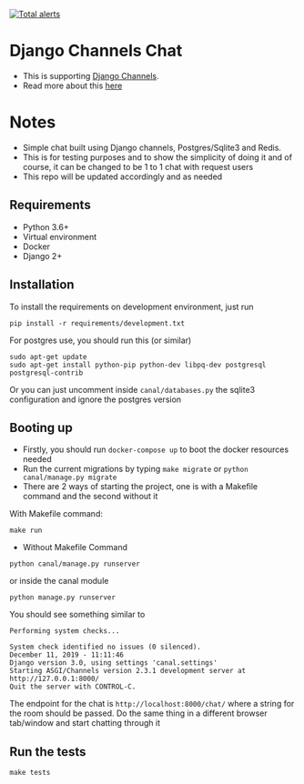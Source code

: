 [![Total alerts](https://img.shields.io/lgtm/alerts/g/tiagoarasilva/django-channels-chat.svg?logo=lgtm&logoWidth=18)](https://lgtm.com/projects/g/tiagoarasilva/django-channels-chat/alerts/)

# Django Channels Chat

- This is supporting [Django Channels](https://channels.readthedocs.io/en/stable/index.html).
- Read more about this [here](https://channels.readthedocs.io/en/stable/index.html)


# Notes 
- Simple chat built using Django channels, Postgres/Sqlite3 and Redis.
- This is for testing purposes and to show the simplicity of doing it and of course, it can be changed to be 1 to 1 chat with request users
- This repo will be updated accordingly and as needed


## Requirements
- Python 3.6+
- Virtual environment
- Docker
- Django 2+


## Installation
To install the requirements on development environment, just run

```shell script
pip install -r requirements/development.txt 
```

For postgres use, you should run this (or similar)
```shell script
sudo apt-get update
sudo apt-get install python-pip python-dev libpq-dev postgresql postgresql-contrib
```

Or you can just uncomment inside `canal/databases.py` the sqlite3 configuration and ignore the postgres version

## Booting up

- Firstly, you should run `docker-compose up` to boot the docker resources needed
- Run the current migrations by typing `make migrate` or `python canal/manage.py migrate`
- There are 2 ways of starting the project, one is with a Makefile command and the second without it

With Makefile command:
```shell script
make run
```

* Without Makefile Command
```shell script
python canal/manage.py runserver
```
or inside the canal module
```shell script
python manage.py runserver
```

You should see something similar to

```shell script
Performing system checks...

System check identified no issues (0 silenced).
December 11, 2019 - 11:11:46
Django version 3.0, using settings 'canal.settings'
Starting ASGI/Channels version 2.3.1 development server at http://127.0.0.1:8000/
Quit the server with CONTROL-C.
```

The endpoint for the chat is `http://localhost:8000/chat/` where a string for the room should be passed. Do the
same thing in a different browser tab/window and start chatting through it

## Run the tests
```shell script
make tests
```
